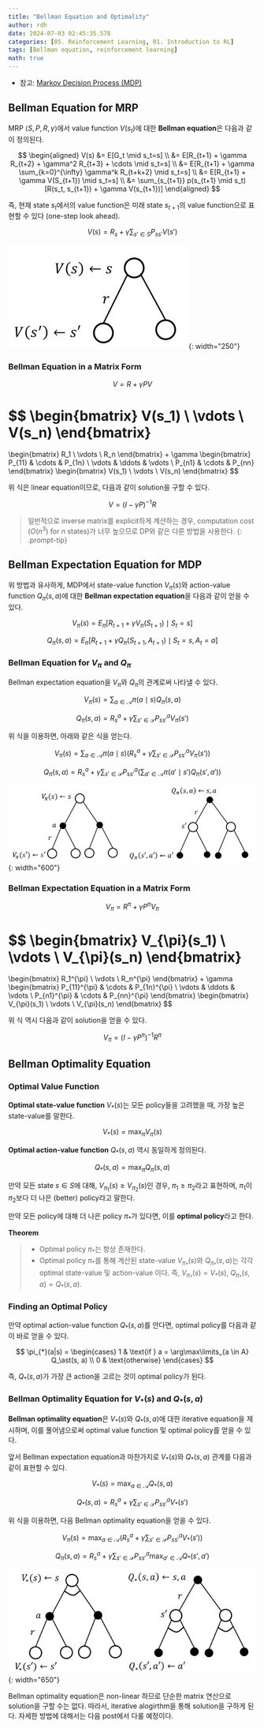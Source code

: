```yaml
---
title: "Bellman Equation and Optimality"
author: rdh
date: 2024-07-03 02:45:35.578
categories: [05. Reinforcement Learning, 01. Introduction to RL]
tags: [Bellman equation, reinforcement learning]
math: true
---
```


* 참고: [Markov Decision Process (MDP)](https://rohdonghyun.github.io/posts/Markov-Decision-Process/)

## Bellman Equation for MRP
MRP $\langle S,P,R,\gamma \rangle$에서 value function $V(s_t)$에 대한 **Bellman equation**은 다음과 같이 정의된다. 

$$
\begin{aligned}
V(s) &= E[G_t \mid s_t=s] \\
&= E[R_{t+1} + \gamma R_{t+2} + \gamma^2 R_{t+3} + \cdots \mid s_t=s] \\
&= E[R_{t+1} + \gamma \sum_{k=0}^{\infty} \gamma^k R_{t+k+2} \mid s_t=s] \\
&= E[R_{t+1} + \gamma V(S_{t+1}) \mid s_t=s] \\
&= \sum_{s_{t+1}} p(s_{t+1} \mid s_t) [R(s_t, s_{t+1}) + \gamma V(s_{t+1})] 
\end{aligned}
$$

즉, 현재 state $s_t$에서의 value function은 미래 state $s_{t+1}$의 value function으로 표현할 수 있다 (one-step look ahead).

$$
V(s) = R_s + \gamma \sum_{s'\in S} P_{ss'} V(s')
$$

![](/assets/img/Bellman-Equation-and-Optimality-01.png){: width="250"}

### Bellman Equation in a Matrix Form

$$
V = R + \gamma PV
$$

$$
\begin{bmatrix}
V(s_1) \\
\vdots \\
V(s_n)
\end{bmatrix}
=
\begin{bmatrix}
R_1 \\
\vdots \\
R_n
\end{bmatrix}
+
\gamma
\begin{bmatrix}
P_{11} & \cdots & P_{1n} \\
\vdots & \ddots & \vdots \\
P_{n1} & \cdots & P_{nn}
\end{bmatrix}
\begin{bmatrix}
V(s_1) \\
\vdots \\
V(s_n)
\end{bmatrix}
$$

위 식은 linear equation이므로, 다음과 같이 solution을 구할 수 있다.

$$
V = (I-\gamma P)^{-1}R
$$

> 일반적으로 inverse matrix를 explicit하게 계산하는 경우, computation cost ($O(n^3)$ for $n$ states)가 너무 높으므로 DP와 같은 다른 방법을 사용한다. 
{: .prompt-tip}

## Bellman Expectation Equation for MDP
위 방법과 유사하게, MDP에서 state-value function $V_\pi(s)$와 action-value function $Q_\pi(s,a)$에 대한 **Bellman expectation equation**을 다음과 같이 얻을 수 있다.

$$
V_{\pi}(s) = E_{\pi} \left[ R_{t+1} + \gamma V_{\pi}(S_{t+1}) \mid S_{t} = s \right]
$$


$$
Q_{\pi}(s, a) = E_{\pi} \left[ R_{t+1} + \gamma Q_{\pi}(S_{t+1}, A_{t+1}) \mid S_{t} = s, A_{t} = a \right]
$$

### Bellman Equation for $V_{\pi}$ and $Q_{\pi}$
Bellman expectation equation을 $V_{\pi}$와 $Q_{\pi}$의 관계로써 나타낼 수 있다.

$$
V_{\pi}(s) = \sum_{a \in \mathcal{A}} \pi(a \mid s) Q_{\pi}(s, a)
$$

$$
Q_{\pi}(s, a) = R_{s}^{a} + \gamma \sum_{s' \in \mathcal{S}} P_{ss'}^{a} V_{\pi}(s')
$$

위 식을 이용하면, 아래와 같은 식을 얻는다.

$$
V_{\pi}(s) = \sum_{a \in \mathcal{A}} \pi(a \mid s) \left( R_{s}^{a} + \gamma \sum_{s' \in \mathcal{S}} P_{ss'}^{a} V_{\pi}(s') \right)
$$

$$
Q_{\pi}(s, a) = R_{s}^{a} + \gamma \sum_{s' \in \mathcal{S}} P_{ss'}^{a} \left( \sum_{a' \in \mathcal{A}} \pi(a' \mid s') Q_{\pi}(s', a') \right)
$$

![](/assets/img/Bellman-Equation-and-Optimality-02.png){: width="600"}

### Bellman Expectation Equation in a Matrix Form

$$
V_{\pi} = R^{\pi} + \gamma P^{\pi} V_{\pi}
$$

$$
\begin{bmatrix}
V_{\pi}(s_1) \\
\vdots \\
V_{\pi}(s_n)
\end{bmatrix}
=
\begin{bmatrix}
R_1^{\pi} \\
\vdots \\
R_n^{\pi}
\end{bmatrix}
+
\gamma
\begin{bmatrix}
P_{11}^{\pi} & \cdots & P_{1n}^{\pi} \\
\vdots & \ddots & \vdots \\
P_{n1}^{\pi} & \cdots & P_{nn}^{\pi}
\end{bmatrix}
\begin{bmatrix}
V_{\pi}(s_1) \\
\vdots \\
V_{\pi}(s_n)
\end{bmatrix}
$$

위 식 역시 다음과 같이 solution을 얻을 수 있다.

$$
V_{\pi} = (I - \gamma P^{\pi})^{-1} R^{\pi}
$$

## Bellman Optimality Equation
### Optimal Value Function
**Optimal state-value function** $V_\ast(s)$는 모든 policy들을 고려했을 때, 가장 높은 state-value를 말한다.

$$
V_\ast(s) = \max_\pi V_\pi(s)
$$

**Optimal action-value function** $Q_\ast(s,a)$ 역시 동일하게 정의된다.

$$
Q_\ast(s,a) = \max_\pi Q_\pi(s,a)
$$

만약 모든 state $s \in S$에 대해, $V_{\pi_1}(s) \geq V_{\pi_2}(s)$인 경우, $\pi_1 \geq \pi_2$라고 표현하며, $\pi_1$이 $\pi_2$보다 더 나은 (better) policy라고 말한다.

만약 모든 policy에 대해 더 나은 policy $\pi_\ast$가 있다면, 이를 **optimal policy**라고 한다.

**Theorem**
> * Optimal policy $\pi_\ast$는 항상 존재한다.
> * Optimal policy $\pi_\ast$를 통해 계산된 state-value $V_{\pi_\ast}(s)$와 $Q_{\pi_\ast}(s,a)$는 각각 optimal state-value 및 action-value 이다.
> 즉, $V_{\pi_\ast}(s) = V_\ast(s)$, $Q_{\pi_\ast}(s,a) = Q_\ast(s,a)$.

### Finding an Optimal Policy
만약 optimal action-value function $Q_\ast(s,a)$를 안다면, optimal policy를 다음과 같이 바로 얻을 수 있다.

$$
\pi_{*}(a|s) = 
\begin{cases} 
1 & \text{if } a = \arg\max\limits_{a \in A} Q_\ast(s, a) \\
0 & \text{otherwise}
\end{cases}
$$

즉, $Q_\ast(s,a)$가 가장 큰 action을 고르는 것이 optimal policy가 된다.

### Bellman Optimality Equation for $V_\ast(s)$ and $Q_\ast(s,a)$
**Bellman optimality equation**은 $V_\ast(s)$와 $Q_\ast(s,a)$에 대한 iterative equation을 제시하며, 이를 풀어냄으로써 optimal value function 및 optimal policy를 얻을 수 있다.

앞서 Bellman expectation equation과 마찬가지로 $V_\ast(s)$와 $Q_\ast(s,a)$ 관계를 다음과 같이 표현할 수 있다.

$$
V_{\ast}(s) = \max_{a \in \mathcal{A}} Q_{\ast}(s, a)
$$

$$
Q_{\ast}(s, a) = R_{s}^{a} + \gamma \sum_{s' \in \mathcal{S}} P_{ss'}^{a} V_{\ast}(s')
$$

위 식을 이용하면, 다음 Bellman optimality equation을 얻을 수 있다.

$$
V_{\pi}(s) = \max_{a \in \mathcal{A}} \left( R_{s}^{a} + \gamma \sum_{s' \in \mathcal{S}} P_{ss'}^{a} V_{\ast}(s') \right)
$$

$$
Q_{\pi}(s, a) = R_{s}^{a} + \gamma \sum_{s' \in \mathcal{S}} P_{ss'}^{a} \max_{a' \in \mathcal{A}} Q_{\ast}(s', a')
$$

![](/assets/img/Bellman-Equation-and-Optimality-03.png){: width="650"}

Bellman optimality equation은 non-linear 하므로 단순한 matrix 연산으로 solution을 구할 수는 없다. 따라서, iterative alogirthm을 통해 solution을 구하게 된다. 자세한 방법에 대해서는 다음 post에서 다룰 예정이다.